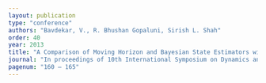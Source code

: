 ```yaml
---
layout: publication
type: "conference"
authors: "Bavdekar, V., R. Bhushan Gopaluni, Sirish L. Shah"
order: 40
year: 2013
title: "A Comparison of Moving Horizon and Bayesian State Estimators with an Application to a pH Process"
journal: "In proceedings of 10th International Symposium on Dynamics and Control of Process Systems (DYCOPS), Mumbai, India"
pagenum: "160 – 165"
---
```

